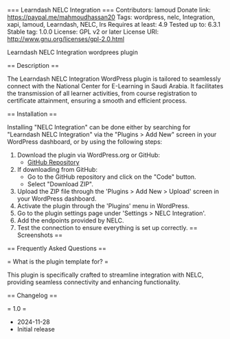 === Learndash NELC Integration ===
Contributors: lamoud
Donate link: https://paypal.me/mahmoudhassan20
Tags: wordpress, nelc, Integration, xapi, lamoud, Learndash, NELC, lrs
Requires at least: 4.9
Tested up to: 6.3.1
Stable tag: 1.0.0
License: GPL v2 or later
License URI: http://www.gnu.org/licenses/gpl-2.0.html

Learndash NELC Integration wordprees plugin

== Description ==

The Learndash NELC Integration WordPress plugin is tailored to seamlessly connect with the National Center for E-Learning in Saudi Arabia. It facilitates the transmission of all learner activities, from course registration to certificate attainment, ensuring a smooth and efficient process.

== Installation ==

Installing "NELC Integration" can be done either by searching for "Learndash NELC Integration" via the "Plugins > Add New" screen in your WordPress dashboard, or by using the following steps:

1. Download the plugin via WordPress.org or GitHub:
    - [GitHub Repository](https://github.com/lamoud/learndash-lrs-plugin.git)
2. If downloading from GitHub:
    - Go to the GitHub repository and click on the "Code" button.
    - Select "Download ZIP".
3. Upload the ZIP file through the 'Plugins > Add New > Upload' screen in your WordPress dashboard.
4. Activate the plugin through the 'Plugins' menu in WordPress.
5. Go to the plugin settings page under 'Settings > NELC Integration'.
6. Add the endpoints provided by NELC.
7. Test the connection to ensure everything is set up correctly.
== Screenshots ==


== Frequently Asked Questions ==

= What is the plugin template for? =

This plugin is specifically crafted to streamline integration with NELC, providing seamless connectivity and enhancing functionality.

== Changelog ==

= 1.0 =
* 2024-11-28
* Initial release